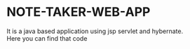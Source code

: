 # NOTE-TAKER-WEB-APP
It is a java based application using jsp servlet and hybernate. <br>
Here you can find that code

